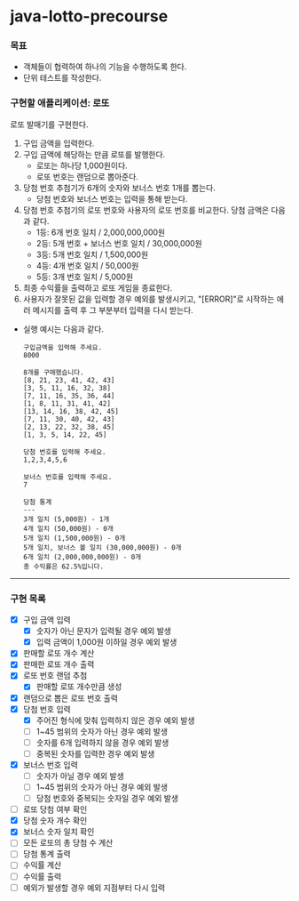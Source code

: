 # java-lotto-precourse

### 목표

- 객체들이 협력하여 하나의 기능을 수행하도록 한다.
- 단위 테스트를 작성한다.

### 구현할 애플리케이션: 로또
로또 발매기를 구현한다.  
1. 구입 금액을 입력한다.
2. 구입 금액에 해당하는 만큼 로또를 발행한다.
   - 로또는 하나당 1,000원이다.
   - 로또 번호는 랜덤으로 뽑아준다.
3. 당첨 번호 추첨기가 6개의 숫자와 보너스 번호 1개를 뽑는다.
   - 당첨 번호와 보너스 번호는 입력을 통해 받는다.
4. 당첨 번호 추첨기의 로또 번호와 사용자의 로또 번호를 비교한다. 당첨 금액은 다음과 같다.
    - 1등: 6개 번호 일치 / 2,000,000,000원
    - 2등: 5개 번호 + 보너스 번호 일치 / 30,000,000원
    - 3등: 5개 번호 일치 / 1,500,000원
    - 4등: 4개 번호 일치 / 50,000원
    - 5등: 3개 번호 일치 / 5,000원
5. 최종 수익률을 출력하고 로또 게임을 종료한다.
6. 사용자가 잘못된 값을 입력할 경우 예외를 발생시키고, "[ERROR]"로 시작하는 에러 메시지를 출력 후 그 부분부터 입력을 다시 받는다.
- 실행 예시는 다음과 같다.

    ```
    구입금액을 입력해 주세요.
    8000
    
    8개를 구매했습니다.
    [8, 21, 23, 41, 42, 43] 
    [3, 5, 11, 16, 32, 38] 
    [7, 11, 16, 35, 36, 44] 
    [1, 8, 11, 31, 41, 42] 
    [13, 14, 16, 38, 42, 45] 
    [7, 11, 30, 40, 42, 43] 
    [2, 13, 22, 32, 38, 45] 
    [1, 3, 5, 14, 22, 45]
    
    당첨 번호를 입력해 주세요.
    1,2,3,4,5,6
    
    보너스 번호를 입력해 주세요.
    7
    
    당첨 통계
    ---
    3개 일치 (5,000원) - 1개
    4개 일치 (50,000원) - 0개
    5개 일치 (1,500,000원) - 0개
    5개 일치, 보너스 볼 일치 (30,000,000원) - 0개
    6개 일치 (2,000,000,000원) - 0개
    총 수익률은 62.5%입니다.
    ```

---

### 구현 목록

- [x]  구입 금액 입력
    - [x]  숫자가 아닌 문자가 입력될 경우 예외 발생
    - [x]  입력 금액이 1,000원 이하일 경우 예외 발생
- [x]  판매할 로또 개수 계산
- [x]  판매한 로또 개수 출력
- [x]  로또 번호 랜덤 추첨
    - [x]  판매할 로또 개수만큼 생성
- [x]  랜덤으로 뽑은 로또 번호 출력
- [x]  당첨 번호 입력
    - [x]  주어진 형식에 맞춰 입력하지 않은 경우 예외 발생
    - [ ]  1~45 범위의 숫자가 아닌 경우 예외 발생
    - [ ]  숫자를 6개 입력하지 않을 경우 예외 발생
    - [ ]  중복된 숫자를 입력한 경우 예외 발생
  - [x]  보너스 번호 입력
      - [ ]  숫자가 아닐 경우 예외 발생
      - [ ]  1~45 범위의 숫자가 아닌 경우 예외 발생
      - [ ]  당첨 번호와 중복되는 숫자일 경우 예외 발생
- [ ]  로또 당첨 여부 확인
  - [x] 당첨 숫자 개수 확인
  - [x] 보너스 숫자 일치 확인
- [ ]  모든 로또의 총 당첨 수 계산
- [ ]  당첨 통계 출력
- [ ]  수익률 계산
- [ ]  수익률 출력
- [ ]  예외가 발생할 경우 예외 지점부터 다시 입력